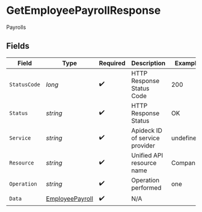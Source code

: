 # GetEmployeePayrollResponse

Payrolls


## Fields

| Field                                                         | Type                                                          | Required                                                      | Description                                                   | Example                                                       |
| ------------------------------------------------------------- | ------------------------------------------------------------- | ------------------------------------------------------------- | ------------------------------------------------------------- | ------------------------------------------------------------- |
| `StatusCode`                                                  | *long*                                                        | :heavy_check_mark:                                            | HTTP Response Status Code                                     | 200                                                           |
| `Status`                                                      | *string*                                                      | :heavy_check_mark:                                            | HTTP Response Status                                          | OK                                                            |
| `Service`                                                     | *string*                                                      | :heavy_check_mark:                                            | Apideck ID of service provider                                | undefined                                                     |
| `Resource`                                                    | *string*                                                      | :heavy_check_mark:                                            | Unified API resource name                                     | Companies                                                     |
| `Operation`                                                   | *string*                                                      | :heavy_check_mark:                                            | Operation performed                                           | one                                                           |
| `Data`                                                        | [EmployeePayroll](../../Models/Components/EmployeePayroll.md) | :heavy_check_mark:                                            | N/A                                                           |                                                               |